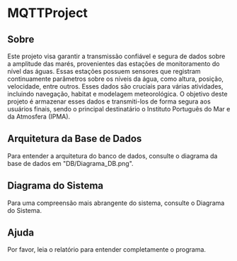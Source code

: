 # MQTTProject

## Sobre
Este projeto visa garantir a transmissão confiável e segura de dados sobre a amplitude das marés, provenientes das estações de monitoramento do nível das águas. Essas estações possuem sensores que registram continuamente parâmetros sobre os níveis da água, como altura, posição, velocidade, entre outros. Esses dados são cruciais para várias atividades, incluindo navegação, habitat e modelagem meteorológica.
O objetivo deste projeto é armazenar esses dados e transmiti-los de forma segura aos usuários finais, sendo o principal destinatário o Instituto Português do Mar e da Atmosfera (IPMA).

## Arquitetura da Base de Dados
Para entender a arquitetura do banco de dados, consulte o diagrama da base de dados em "DB/Diagrama_DB.png".

## Diagrama do Sistema
Para uma compreensão mais abrangente do sistema, consulte o Diagrama do Sistema.


## Ajuda
Por favor, leia o relatório para entender completamente o programa.
